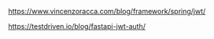 https://www.vincenzoracca.com/blog/framework/spring/jwt/

https://testdriven.io/blog/fastapi-jwt-auth/